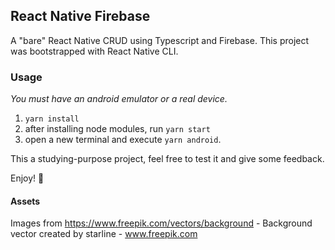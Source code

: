 ## React Native Firebase 

A "bare" React Native CRUD using Typescript and Firebase. This project was bootstrapped with React Native CLI.

### Usage

*You must have an android emulator or a real device.*

1. `yarn install`
2. after installing node modules, run `yarn start`
3. open a new terminal and execute `yarn android`.

This a studying-purpose project, feel free to test it and give some feedback.

Enjoy! 🤖

#### Assets
Images from https://www.freepik.com/vectors/background - Background vector created by starline - www.freepik.com
